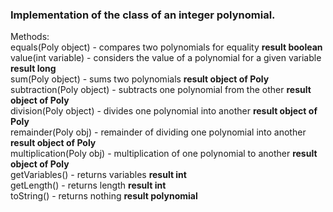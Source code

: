 ### Implementation of the class of an integer polynomial.<br />
Methods:<br />
equals(Poly object) - compares two polynomials for equality __result boolean__<br />
value(int variable) - considers the value of a polynomial for a given variable __result long__<br />
sum(Poly object) - sums two polynomials __result object of Poly__<br />
subtraction(Poly object) - subtracts one polynomial from the other __result object of Poly__<br />
division(Poly object) - divides one polynomial into another __result object of Poly__<br />
remainder(Poly obj) - remainder of dividing one polynomial into another __result object of Poly__<br />
multiplication(Poly obj) - multiplication of one polynomial to another __result object of Poly__<br />
getVariables() - returns variables __result int__<br />
getLength() - returns length __result int__<br />
toString() - returns nothing __result polynomial__
